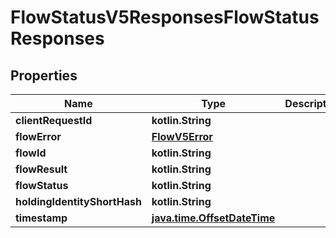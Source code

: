 
# FlowStatusV5ResponsesFlowStatusResponses

## Properties
Name | Type | Description | Notes
------------ | ------------- | ------------- | -------------
**clientRequestId** | **kotlin.String** |  |  [optional]
**flowError** | [**FlowV5Error**](FlowV5Error.md) |  |  [optional]
**flowId** | **kotlin.String** |  |  [optional]
**flowResult** | **kotlin.String** |  |  [optional]
**flowStatus** | **kotlin.String** |  |  [optional]
**holdingIdentityShortHash** | **kotlin.String** |  |  [optional]
**timestamp** | [**java.time.OffsetDateTime**](java.time.OffsetDateTime.md) |  |  [optional]



